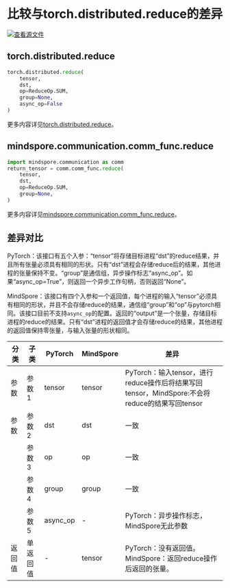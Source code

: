 # 比较与torch.distributed.reduce的差异

[![查看源文件](https://mindspore-website.obs.cn-north-4.myhuaweicloud.com/website-images/master/resource/_static/logo_source.svg)](https://gitee.com/mindspore/docs/blob/master/docs/mindspore/source_zh_cn/note/api_mapping/pytorch_diff/reduce.md)

## torch.distributed.reduce

```python
torch.distributed.reduce(
    tensor,
    dst,
    op=ReduceOp.SUM,
    group=None,
    async_op=False
)
```

更多内容详见[torch.distributed.reduce](https://pytorch.org/docs/1.8.1/distributed.html#torch.distributed.reduce)。

## mindspore.communication.comm_func.reduce

```python
import mindspore.communication as comm
return_tensor = comm.comm_func.reduce(
    tensor,
    dst,
    op=ReduceOp.SUM,
    group=None,
)
```

更多内容详见[mindspore.communication.comm_func.reduce](https://www.mindspore.cn/docs/zh-CN/master/api_python/communication/mindspore.communication.comm_func.reduce.html#mindspore.communication.comm_func.reduce)。

## 差异对比

PyTorch：该接口有五个入参：“tensor”将存储目标进程“dst”的reduce结果，并且所有张量必须具有相同的形状。只有“dst”进程会存储reduce后的结果，其他进程的张量保持不变。“group”是通信组，异步操作标志“async_op”。如果“async_op=True”，则返回一个异步工作句柄，否则返回“None”。

MindSpore：该接口有四个入参和一个返回值，每个进程的输入“tensor”必须具有相同的形状，并且不会存储reduce的结果，通信组“group”和“op”与pytorch相同。该接口目前不支持`async_op`的配置。返回的“output”是一个张量，存储目标进程的reduce的结果。只有“dst”进程的返回值才会存储reduce的结果，其他进程的返回值保持零张量，与输入张量的形状相同。

| 分类 | 子类   | PyTorch  | MindSpore | 差异                                                                     |
|----|------|----------|-----------|------------------------------------------------------------------------|
| 参数 | 参数1  | tensor   | tensor         | PyTorch：输入tensor，进行reduce操作后将结果写回tensor，MindSpore:不会将reduce的结果写回tensor |
| 参数 | 参数2  | dst      | dst       | 一致                                                                     |
|    | 参数3  | op       | op        | 一致                                                                     |
|    | 参数4  | group    | group     | 一致                                                                     |
|    | 参数5  | async_op | -         | PyTorch：异步操作标志，MindSpore无此参数                                           |
| 返回值 | 单返回值 | -        | tensor    | PyTorch：没有返回值。 MindSpore：返回reduce操作后返回的张量。                             |
